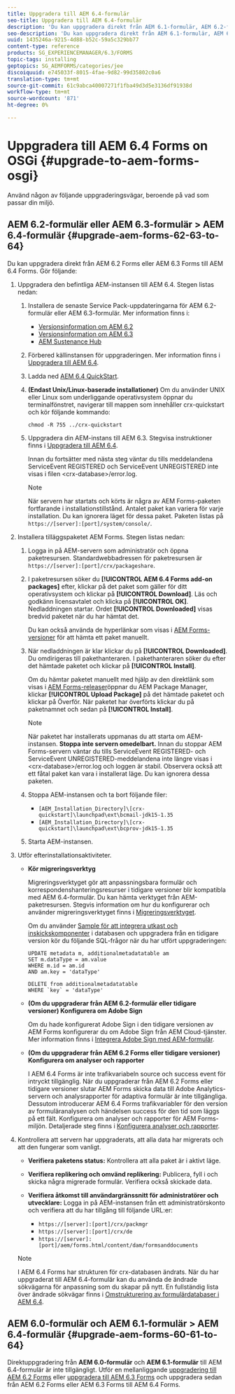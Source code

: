 ```yaml
---
title: Uppgradera till AEM 6.4-formulär
seo-title: Uppgradera till AEM 6.4-formulär
description: 'Du kan uppgradera direkt från AEM 6.1-formulär, AEM 6.2-formulär och LiveCycle ES4 SP1 till AEM 6.3-formulär. '
seo-description: 'Du kan uppgradera direkt från AEM 6.1-formulär, AEM 6.2-formulär och LiveCycle ES4 SP1 till AEM 6.3-formulär. '
uuid: 1435246a-9215-4d88-b52c-59a5c329bb77
content-type: reference
products: SG_EXPERIENCEMANAGER/6.3/FORMS
topic-tags: installing
geptopics: SG_AEMFORMS/categories/jee
discoiquuid: e745033f-8015-4fae-9d82-99d35802c0a6
translation-type: tm+mt
source-git-commit: 61c9abca40007271f1fba49d3d5e3136df91938d
workflow-type: tm+mt
source-wordcount: '871'
ht-degree: 0%

---
```



# Uppgradera till AEM 6.4 Forms on OSGi {#upgrade-to-aem-forms-osgi}

Använd någon av följande uppgraderingsvägar, beroende på vad som passar din miljö.

## AEM 6.2-formulär eller AEM 6.3-formulär > AEM 6.4-formulär {#upgrade-aem-forms-62-63-to-64}

Du kan uppgradera direkt från AEM 6.2 Forms eller AEM 6.3 Forms till AEM 6.4 Forms. Gör följande:

1. Uppgradera den befintliga AEM-instansen till AEM 6.4. Stegen listas nedan:

   1. Installera de senaste Service Pack-uppdateringarna för AEM 6.2-formulär eller AEM 6.3-formulär. Mer information finns i:

      * [Versionsinformation om AEM 6.2](https://helpx.adobe.com/experience-manager/6-2/release-notes.html)
      * [Versionsinformation om AEM 6.3](https://helpx.adobe.com/experience-manager/6-3/release-notes.html)
      * [AEM Sustenance Hub](https://helpx.adobe.com/experience-manager/aem-releases-updates.html)
   1. Förbered källinstansen för uppgraderingen. Mer information finns i [Uppgradera till AEM 6.4](/help/sites-deploying/upgrade.md#preparing%20the%20source%20instance).
   1. Ladda ned [AEM 6.4 QuickStart](/help/sites-deploying/deploy.md#getting%20the%20software).
   1. **(Endast Unix/Linux-baserade installationer)** Om du använder UNIX eller Linux som underliggande operativsystem öppnar du terminalfönstret, navigerar till mappen som innehåller crx-quickstart och kör följande kommando:

      `chmod -R 755 ../crx-quickstart`

   1. Uppgradera din AEM-instans till AEM 6.3. Stegvisa instruktioner finns i [Uppgradera till AEM 6.4](/help/sites-deploying/upgrade.md).

      Innan du fortsätter med nästa steg väntar du tills meddelandena ServiceEvent REGISTERED och ServiceEvent UNREGISTERED inte visas i filen &lt;crx-database>/error.log.

      >[!NOTE]
      >
      >När servern har startats och körts är några av AEM Forms-paketen fortfarande i installationstillstånd. Antalet paket kan variera för varje installation. Du kan ignorera läget för dessa paket. Paketen listas på `https://[server]:[port]/system/console/`.


1. Installera tilläggspaketet AEM Forms. Stegen listas nedan:

   1. Logga in på AEM-servern som administratör och öppna paketresursen. Standardwebbadressen för paketresursen är `https://[server]:[port]/crx/packageshare`.
   1. I paketresursen söker du **[!UICONTROL AEM 6.4 Forms add-on packages]** efter, klickar på det paket som gäller för ditt operativsystem och klickar på **[!UICONTROL Download]**. Läs och godkänn licensavtalet och klicka på **[!UICONTROL OK]**. Nedladdningen startar. Ordet **[!UICONTROL Downloaded]** visas bredvid paketet när du har hämtat det.

      Du kan också använda de hyperlänkar som visas i [AEM Forms-versioner](https://helpx.adobe.com/aem-forms/kb/aem-forms-releases.html) för att hämta ett paket manuellt.

   1. När nedladdningen är klar klickar du på **[!UICONTROL Downloaded]**. Du omdirigeras till pakethanteraren. I pakethanteraren söker du efter det hämtade paketet och klickar på **[!UICONTROL Install]**.

      Om du hämtar paketet manuellt med hjälp av den direktlänk som visas i [AEM Forms-releaser](https://helpx.adobe.com/aem-forms/kb/aem-forms-releases.html)öppnar du AEM Package Manager, klickar **[!UICONTROL Upload Package]** på det hämtade paketet och klickar på Överför. När paketet har överförts klickar du på paketnamnet och sedan på **[!UICONTROL Install]**.

      >[!NOTE]
      >
      >När paketet har installerats uppmanas du att starta om AEM-instansen. **Stoppa inte servern omedelbart.** Innan du stoppar AEM Forms-servern väntar du tills ServiceEvent REGISTERED- och ServiceEvent UNREGISTERED-meddelandena inte längre visas i &lt;crx-database>/error.log och loggen är stabil. Observera också att ett fåtal paket kan vara i installerat läge. Du kan ignorera dessa paketen.

   1. Stoppa AEM-instansen och ta bort följande filer:

      * `[AEM_Installation_Directory]\[crx-quickstart]\launchpad\ext\bcmail-jdk15-1.35`
      * `[AEM_Installation_Directory]\[crx-quickstart]\launchpad\ext\bcprov-jdk15-1.35`
   1. Starta AEM-instansen.


1. Utför efterinstallationsaktiviteter.

   * **Kör migreringsverktyg**

      Migreringsverktyget gör att anpassningsbara formulär och korrespondenshanteringsresurser i tidigare versioner blir kompatibla med AEM 6.4-formulär. Du kan hämta verktyget från AEM-paketresursen. Stegvis information om hur du konfigurerar och använder migreringsverktyget finns i [Migreringsverktyget](/help/forms/using/migration-utility.md).

      Om du använder [Sample för att integrera utkast och inskickskomponenter](integrate-draft-submission-database.md) i databasen och uppgradera från en tidigare version kör du följande SQL-frågor när du har utfört uppgraderingen:

      ```
      UPDATE metadata m, additionalmetadatatable am
      SET m.dataType = am.value
      WHERE m.id = am.id
      AND am.key = 'dataType'
      ```

      ```
      DELETE from additionalmetadatatable
      WHERE `key` = 'dataType'
      ```

   * **(Om du uppgraderar från AEM 6.2-formulär eller tidigare versioner) Konfigurera om Adobe Sign**

      Om du hade konfigurerat Adobe Sign i den tidigare versionen av AEM Forms konfigurerar du om Adobe Sign från AEM Cloud-tjänster. Mer information finns i [Integrera Adobe Sign med AEM-formulär](/help/forms/using/adobe-sign-integration-adaptive-forms.md).

   * **(Om du uppgraderar från AEM 6.2 Forms eller tidigare versioner) Konfigurera om analyser och rapporter**

      I AEM 6.4 Forms är inte trafikvariabeln source och success event för intryckt tillgänglig. När du uppgraderar från AEM 6.2 Forms eller tidigare versioner slutar AEM Forms skicka data till Adobe Analytics-servern och analysrapporter för adaptiva formulär är inte tillgängliga. Dessutom introducerar AEM 6.4 Forms trafikvariabler för den version av formuläranalysen och händelsen success för den tid som läggs på ett fält. Konfigurera om analyser och rapporter för AEM Forms-miljön. Detaljerade steg finns i [Konfigurera analyser och rapporter](/help/forms/using/configure-analytics-forms-documents.md).

1. Kontrollera att servern har uppgraderats, att alla data har migrerats och att den fungerar som vanligt.

   * **Verifiera paketens status:** Kontrollera att alla paket är i aktivt läge.
   * **Verifiera replikering och omvänd replikering:** Publicera, fyll i och skicka några migrerade formulär. Verifiera också skickade data.
   * **Verifiera åtkomst till användargränssnitt för administratörer och utvecklare:** Logga in på AEM-instansen från ett administratörskonto och verifiera att du har tillgång till följande URL:er:

      * `https://[server]:[port]/crx/packmgr`
      * `https://[server]:[port]/crx/de`
      * `https://[server]:[port]/aem/forms.html/content/dam/formsanddocuments`
   >[!NOTE]
   I AEM 6.4 Forms har strukturen för crx-databasen ändrats. När du har uppgraderat till AEM 6.4-formulär kan du använda de ändrade sökvägarna för anpassning som du skapar på nytt. En fullständig lista över ändrade sökvägar finns i [Omstrukturering av formulärdatabaser i AEM 6.4](/help/sites-deploying/forms-repository-restructuring-in-aem-6-4.md).

## AEM 6.0-formulär och AEM 6.1-formulär > AEM 6.4-formulär {#upgrade-aem-forms-60-61-to-64}

Direktuppgradering från **AEM 6.0-formulär** och **AEM 6.1-formulär** till AEM 6.4-formulär är inte tillgängligt. Utför en mellanliggande [uppgradering till AEM 6.2 Forms](/help/forms/using/upgrade.md) eller [uppgradera till AEM 6.3 Forms](/help/forms/using/upgrade.md) och uppgradera sedan från AEM 6.2 Forms eller AEM 6.3 Forms till AEM 6.4 Forms.
